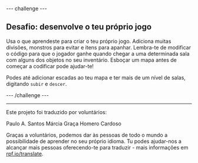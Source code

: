 --- challenge ---

## Desafio: desenvolve o teu próprio jogo

Usa o que aprendeste para criar o teu próprio jogo. Adiciona muitas divisões, monstros para evitar e itens para apanhar. Lembra-te de modificar o código para que o jogador ganhe quando chegar a uma determinada sala com alguns dos objetos no seu inventário. Esboçar um mapa antes de começar a codificar pode ajudar-te!

Podes até adicionar escadas ao teu mapa e ter mais de um nível de salas, digitando `subir` e `descer`.

--- /challenge ---


***
Este projeto foi traduzido por voluntários:

Paulo A. Santos
Márcia Graça
Homero Cardoso

Graças a voluntários, podemos dar às pessoas de todo o mundo a possibilidade de aprender no seu próprio idioma. Tu podes ajudar-nos a alcançar mais pessoas oferecendo-te para traduzir - mais informações em [rpf.io/translate](https://rpf.io/translate).